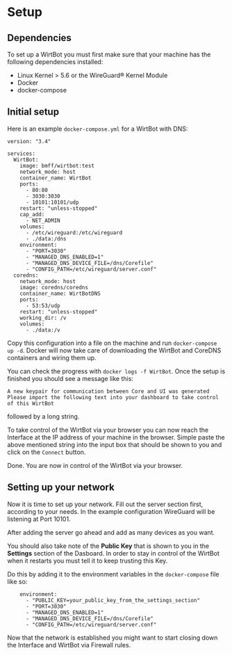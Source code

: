 # Setup

## Dependencies

To set up a WirtBot you must first make sure that your machine has the following dependencies installed:

- Linux Kernel > 5.6 or the WireGuard® Kernel Module
- Docker
- docker-compose

## Initial setup

Here is an example `docker-compose.yml` for a WirtBot with DNS:

```
version: "3.4"

services:
  WirtBot:
    image: bmff/wirtbot:test
    network_mode: host
    container_name: WirtBot
    ports:
      - 80:80
      - 3030:3030
      - 10101:10101/udp
    restart: "unless-stopped"
    cap_add:
      - NET_ADMIN
    volumes:
      - /etc/wireguard:/etc/wireguard
      - ./data:/dns
    environment:
      - "PORT=3030"
      - "MANAGED_DNS_ENABLED=1"
      - "MANAGED_DNS_DEVICE_FILE=/dns/Corefile"
      - "CONFIG_PATH=/etc/wireguard/server.conf"
  coredns:
    network_mode: host
    image: coredns/coredns
    container_name: WirtBotDNS
    ports:
      - 53:53/udp
    restart: "unless-stopped"
    working_dir: /v
    volumes:
      - ./data:/v
```

Copy this configuration into a file on the machine and run `docker-compose up -d`.
Docker will now take care of downloading the WirtBot and CoreDNS containers and wiring them up.

You can check the progress with `docker logs -f WirtBot`.
Once the setup is finished you should see a message like this:

```
A new keypair for communication between Core and UI was generated
Please import the following text into your dashboard to take control of this WirtBot
```

followed by a long string.

To take control of the WirtBot via your browser you can now reach the Interface at the IP address of your machine in the browser.
Simple paste the above mentioned string into the input box that should be shown to you and click on the `Connect` button.

Done. You are now in control of the WirtBot via your browser.

## Setting up your network

Now it is time to set up your network. Fill out the server section first, according to your needs. In the example configuration WireGuard will be listening at Port 10101.

After adding the server go ahead and add as many devices as you want.

You should also take note of the **Public Key** that is shown to you in the **Settings** section of the Dasboard.
In order to stay in control of the WirtBot when it restarts you must tell it to keep trusting this Key.

Do this by adding it to the environment variables in the `docker-compose` file like so:

```
    environment:
      - "PUBLIC_KEY=your_public_key_from_the_settings_section"
      - "PORT=3030"
      - "MANAGED_DNS_ENABLED=1"
      - "MANAGED_DNS_DEVICE_FILE=/dns/Corefile"
      - "CONFIG_PATH=/etc/wireguard/server.conf"
```

Now that the network is established you might want to start closing down the Interface and WirtBot via Firewall rules.
